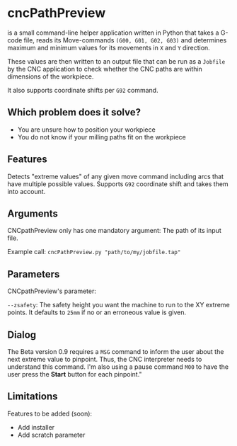 # cncPathPreview
is a small command-line helper application written in Python that takes a G-code file,
reads its Move-commands `(G00, G01, G02, G03)` and determines maximum and
minimum values for its movements in `X` and `Y` direction.

These values are then written to an output file that can be run as a `Jobfile`
by the CNC application to check whether the CNC paths are within dimensions of the workpiece.

It also supports coordinate shifts per `G92` command.

## Which problem does it solve?
- You are unsure how to position your workpiece
- You do not know if your milling paths fit on the workpiece

## Features
Detects "extreme values" of any given move command including arcs that have
multiple possible values. Supports `G92` coordinate shift and takes them into account.

## Arguments
CNCpathPreview only has one mandatory argument: The path of its input file.

Example call: `cncPathPreview.py "path/to/my/jobfile.tap"`

## Parameters
CNCpathPreview's parameter:

`--zsafety`: The safety height you want the machine to run to the XY extreme points.
It defaults to `25mm` if no or an erroneous value is given.

## Dialog
The Beta version 0.9 requires a `MSG` command to inform the user about the next 
extreme value to pinpoint. Thus, the CNC interpreter needs to understand this command.
I'm also using a pause command `M00` to have the user press the **Start** button for each pinpoint."

## Limitations
Features to be added (soon):
- Add installer
- Add scratch parameter